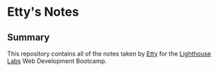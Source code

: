 # Etty's Notes
## Summary 

This repository contains all of the notes taken by [Etty](https://github.com/EttyDaniel) for the [Lighthouse Labs](https://www.lighthouselabs.ca) Web Development Bootcamp.